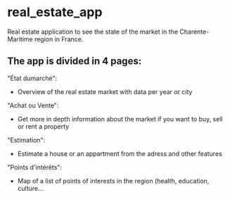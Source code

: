 # real_estate_app
Real estate application to see the state of the market in the Charente-Maritime region in France.

## The app is divided in 4 pages:

"État dumarché":
- Overview of the real estate market with data per year or city

"Achat ou Vente":
- Get more in depth information about the market if you want to buy, sell or rent a property

"Estimation":
- Estimate a house or an appartment from the adress and other features

"Points d'intérêts":
- Map of a list of points of interests in the region (health, education, culture...
